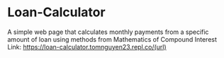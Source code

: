 # Loan-Calculator
A simple web page that calculates monthly payments from a specific amount of loan using methods from Mathematics of Compound Interest
Link: https://loan-calculator.tomnguyen23.repl.co/(url)
